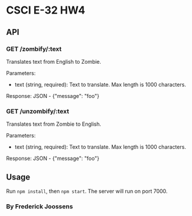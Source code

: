 # CSCI E-32 HW4
## API
### GET /zombify/:text
Translates text from English to Zombie.

Parameters:

* text (string, required): Text to translate. Max length is 1000 characters.

Response: JSON - {"message": "foo"}
### GET /unzombify/:text
Translates text from Zombie to English.

Parameters:

* text (string, required): Text to translate. Max length is 1000 characters.

Response: JSON - {"message": "foo"}
## Usage
Run `npm install`, then `npm start`. The server will run on port 7000.

### By Frederick Joossens

